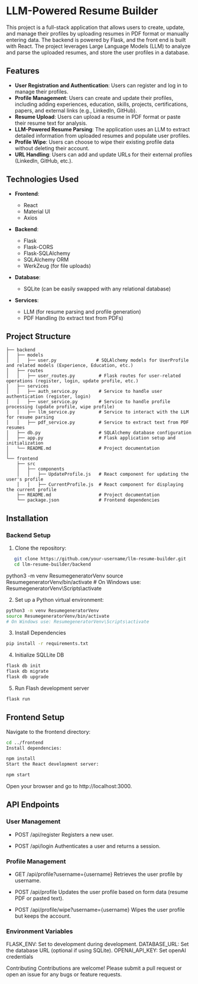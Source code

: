 # LLM-Powered Resume Builder

This project is a full-stack application that allows users to create, update, and manage their profiles by uploading resumes in PDF format or manually entering data. The backend is powered by Flask, and the front end is built with React. The project leverages Large Language Models (LLM) to analyze and parse the uploaded resumes, and store the user profiles in a database.

## Features

- **User Registration and Authentication**: Users can register and log in to manage their profiles.
- **Profile Management**: Users can create and update their profiles, including adding experiences, education, skills, projects, certifications, papers, and external links (e.g., LinkedIn, GitHub).
- **Resume Upload**: Users can upload a resume in PDF format or paste their resume text for analysis.
- **LLM-Powered Resume Parsing**: The application uses an LLM to extract detailed information from uploaded resumes and populate user profiles.
- **Profile Wipe**: Users can choose to wipe their existing profile data without deleting their account.
- **URL Handling**: Users can add and update URLs for their external profiles (LinkedIn, GitHub, etc.).

## Technologies Used

- **Frontend**:
  - React
  - Material UI
  - Axios

- **Backend**:
  - Flask
  - Flask-CORS
  - Flask-SQLAlchemy
  - SQLAlchemy ORM
  - WerkZeug (for file uploads)
  
- **Database**:
  - SQLite (can be easily swapped with any relational database)

- **Services**:
  - LLM (for resume parsing and profile generation)
  - PDF Handling (to extract text from PDFs)
  
## Project Structure
```plaintext
├── backend
│   ├── models
│   │   ├── user.py               # SQLAlchemy models for UserProfile and related models (Experience, Education, etc.)
│   ├── routes
│   │   ├── user_routes.py         # Flask routes for user-related operations (register, login, update profile, etc.)
│   ├── services
│   │   ├── auth_service.py        # Service to handle user authentication (register, login)
│   │   ├── user_service.py        # Service to handle profile processing (update profile, wipe profile)
│   │   ├── llm_service.py         # Service to interact with the LLM for resume parsing
│   │   ├── pdf_service.py         # Service to extract text from PDF resumes
│   ├── db.py                      # SQLAlchemy database configuration
│   ├── app.py                     # Flask application setup and initialization
│   └── README.md                  # Project documentation
│
└── frontend
    ├── src
    │   ├── components
    │   │   ├── UpdateProfile.js   # React component for updating the user's profile
    │   │   ├── CurrentProfile.js  # React component for displaying the current profile
    ├── README.md                  # Project documentation
    └── package.json               # Frontend dependencies
```




## Installation

### Backend Setup

1. Clone the repository:
```bash
   git clone https://github.com/your-username/llm-resume-builder.git
   cd llm-resume-builder/backend
```

python3 -m venv ResumegeneratorVenv
source ResumegeneratorVenv/bin/activate  # On Windows use: ResumegeneratorVenv\Scripts\activate

2. Set up a Python virtual environment:

```bash
python3 -m venv ResumegeneratorVenv
source ResumegeneratorVenv/bin/activate  
# On Windows use: ResumegeneratorVenv\Scripts\activate
```
3. Install Dependencies 

```bash
pip install -r requirements.txt
```

4. Initialize SQLLite DB

```bash
flask db init
flask db migrate
flask db upgrade
```

5. Run Flash development server

```bash
flask run
```

## Frontend Setup

Navigate to the frontend directory:

```bash
cd ../frontend
Install dependencies:
```

```bash
npm install
Start the React development server:
```

```bash
npm start
```


Open your browser and go to http://localhost:3000.


## API Endpoints

### User Management

- POST /api/register
 Registers a new user.

- POST /api/login
Authenticates a user and returns a session.

### Profile Management

- GET /api/profile?username={username}
Retrieves the user profile by username.

- POST /api/profile
Updates the user profile based on form data (resume PDF or pasted text).

- POST /api/profile/wipe?username={username}
Wipes the user profile but keeps the account.

### Environment Variables
FLASK_ENV: Set to development during development.
DATABASE_URL: Set the database URL (optional if using SQLite).
OPENAI_API_KEY: Set openAI credentials


Contributing
Contributions are welcome! Please submit a pull request or open an issue for any bugs or feature requests.

